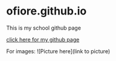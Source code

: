 # ofiore.github.io

This is my school github page

[click here for my github page](https://github.com/ofiore/)

For images:
![Picture here](link to picture)
